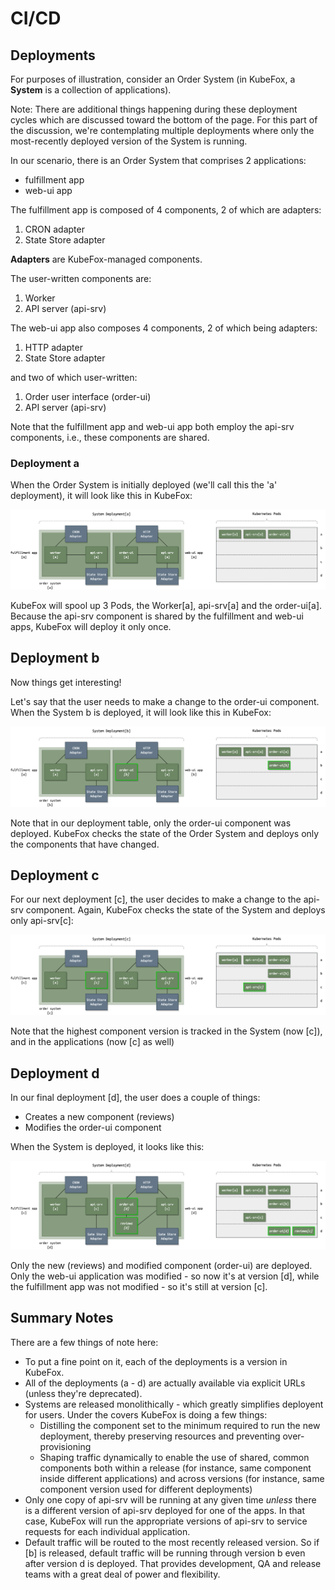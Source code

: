# CI/CD

## Deployments

For purposes of illustration, consider an Order System (in KubeFox, a **System** is a collection of applications).  

Note:  There are additional things happening during these deployment cycles which are discussed toward the bottom of the page.  For this part of the discussion, we're contemplating multiple deployments where only the most-recently deployed version of the System is running.

In our scenario, there is an Order System that comprises 2 applications:

- fulfillment app
- web-ui app

The fulfillment app is composed of 4 components, 2 of which are adapters:

1. CRON adapter
2. State Store adapter

**Adapters** are KubeFox-managed components.  

The user-written components are:

1. Worker
2. API server (api-srv) 

The web-ui app also composes 4 components, 2 of which being adapters:  

1. HTTP adapter
2. State Store adapter

and two of which user-written:

1. Order user interface (order-ui)
2. API server (api-srv)

Note that the fulfillment app and web-ui app both employ the api-srv components, i.e., these components are shared.

### Deployment a

When the Order System is initially deployed (we'll call this the 'a' deployment), it will look like this in KubeFox:

![diagram](diagrams/deployment_a.png)

KubeFox will spool up 3 Pods, the Worker[a], api-srv[a] and the order-ui[a].  Because the api-srv component is shared by the fulfillment and web-ui apps, KubeFox will deploy it only once.

## Deployment b

Now things get interesting!

Let's say that the user needs to make a change to the order-ui component.  When the System b is deployed, it will look like this in KubeFox:

![diagram](diagrams/deployment_b.png)

Note that in our deployment table, only the order-ui component was deployed.  KubeFox checks the state of the Order System and deploys only the components that have changed.

## Deployment c

For our next deployment [c], the user decides to make a change to the api-srv component. Again, KubeFox checks the state of the System and deploys only api-srv[c]:

![diagram](diagrams/deployment_c.png)

Note that the highest component version is tracked in the System (now [c]), and in the applications (now [c] as well)
## Deployment d

In our final deployment [d], the user does a couple of things:

- Creates a new component (reviews)
- Modifies the order-ui component

When the System is deployed, it looks like this:

![diagram](diagrams/deployment_d.png)

Only the new (reviews) and modified component (order-ui) are deployed.  Only the web-ui application was modified - so now it's at version [d], while the fulfillment app was not modified - so it's still at version [c].

## Summary Notes

There are a few things of note here:

- To put a fine point on it, each of the deployments is a version in KubeFox.
- All of the deployments (a - d) are actually available via explicit URLs (unless they're deprecated).
- Systems are released monolithically - which greatly simplifies deployent for users.  Under the covers KubeFox is doing a few things:
  - Distilling the component set to the minimum required to run the new deployment, thereby preserving resources and preventing over-provisioning
  - Shaping traffic dynamically to enable the use of shared, common components both within a release (for instance, same component inside different applications) and across versions (for instance, same component version used for different deployments)
- Only one copy of api-srv will be running at any given time *unless* there is a different version of api-srv deployed for one of the apps.  In that case, KubeFox will run the appropriate versions of api-srv to service requests for each individual application. 
- Default traffic will be routed to the most recently released version.  So if [b] is released, default traffic will be running through version b even after version d is deployed.  That provides development, QA and release teams with a great deal of power and flexibility.
